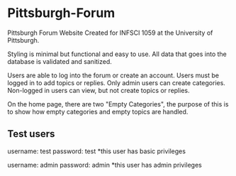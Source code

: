 # Pittsburgh-Forum
 Pittsburgh Forum Website
 Created for INFSCI 1059 at the University of Pittsburgh. 

 Styling is minimal but functional and easy to use. All data that goes into the database is validated and sanitized. 
 
 Users are able to log into the forum or create an account. Users must be logged in to add topics or replies. Only admin users can create categories. Non-logged in users can view, but not create topics or replies. 

 On the home page, there are two "Empty Categories", the purpose of this is to show how empty categories and empty topics are handled.

 Test users
 -----------
 username: test
 password: test
 *this user has basic privileges

 username: admin
 password: admin
 *this user has admin privileges

